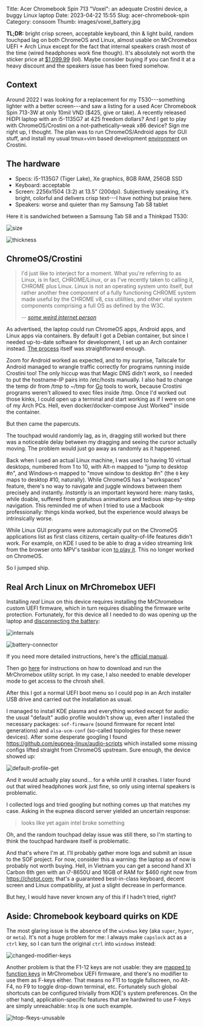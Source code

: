 Title: Acer Chromebook Spin 713 "Voxel": an adequate Crostini device, a buggy Linux laptop
Date: 2023-04-22 15:55
Slug: acer-chromebook-spin
Category: consoom
Thumb: images/voxel_battery.jpg


**TL;DR:** bright crisp screen, acceptable keyboard, thin & light build, random
touchpad lag on both ChromeOS and Linux, almost usable on MrChromebox UEFI +
Arch Linux except for the fact that internal speakers crash most of the time
(wired headphones work fine though). It's absolutely not worth the sticker
price at [$1,099.99][1] (lol). Maybe consider buying if you can find it at a
heavy discount and the speakers issue has been fixed somehow.

## Context

Around 2022 I was looking for a replacement for my T530---something lighter
with a better screen---and saw a listing for a used Acer Chromebook Spin 713-3W
at only 10mil VND ($425, give or take). A recently released HiDPI laptop with
an i5-1135G7 at 425 freedom dollars? And I get to play with ChromeOS/Crostini
on a not-pathetically-weak x86 device? Sign me right up, I thought. The plan
was to run ChromeOS/Android apps for GUI stuff, and install my usual tmux+vim
based development [environment][2] on Crostini.

## The hardware

- Specs: i5-1135G7 (Tiger Lake), Xe graphics, 8GB RAM, 256GB SSD
- Keyboard: acceptable
- Screen: 2256x1504 (3:2) at 13.5" (200dpi). Subjectively speaking, it's
  bright, colorful and delivers crisp text---I have nothing but praise here.
- Speakers: worse and quieter than my Samsung Tab S8 tablet

Here it is sandwiched between a Samsung Tab S8 and a Thinkpad T530:

![size](/images/voxel_size.jpg)

![thickness](/images/voxel_thickness.jpg)

## ChromeOS/Crostini

> I'd just like to interject for a moment. What you're referring to as Linux,
> is in fact, CHROME/Linux, or as I've recently taken to calling it, CHROME
> plus Linux. Linux is not an operating system unto itself, but rather another
> free component of a fully functioning CHROME system made useful by the CHROME
> v8, css utililties, and other vital system components comprising a full OS as
> defined by the W3C.
>
> _-- [some weird internet person][6]_

As advertised, the laptop could run ChromeOS apps, Android apps, and Linux apps
via containers. By default I got a Debian container, but since I needed
up-to-date software for development, I set up an Arch container instead. [The
process][3] itself was straightforward enough.

Zoom for Android worked as expected, and to my surprise, Tailscale for Android
managed to wrangle traffic correctly for programs running inside Crostini too!
The only hiccup was that Magic DNS didn't work, so I needed to put the
hostname-IP pairs into /etc/hosts manually. I also had to change the temp dir
from /tmp to ~/tmp for [Go][4] tools to work, because Crostini programs weren't
allowed to exec files inside /tmp. Once I'd worked out those kinks, I could
open up a terminal and start working as if I were on one of my Arch PCs. Hell,
even docker/docker-compose Just Worked™ inside the container.

But then came the papercuts.

The touchpad would randomly lag, as in, dragging still
worked but there was a noticeable delay between my dragging and seeing the
cursor actually moving. The problem would just go away as randomly as it
happened.

Back when I used an actual Linux machine, I was used to having 10 virtual
desktops, numbered from 1 to 10, with Alt-n mapped to "jump to desktop #n", and
Windows-n mapped to "move window to desktop #n" (the `0` key maps to
desktop #10, naturally). While ChromeOS has a "workspaces" feature, there's no
way to navigate and juggle windows between them precisely and instantly.
_Instantly_ is an important keyword here: many tasks, while doable, suffered
from gratuitous animations and tedious step-by-step navigation. This reminded
me of when I tried to use a Macbook professionally: things kinda worked, but
the experience would always be intrinsically worse.

While Linux GUI programs were automagically put on the ChromeOS applications
list as first class citizens, certain quality-of-life features didn't work. For
example, on KDE I used to be able to drag a video streaming link from the
browser onto MPV's taskbar icon [to play it][5]. This no longer worked on
ChromeOS.

So I jumped ship.

## Real Arch Linux on MrChromebox UEFI

Installing _real_ Linux on this device requires installing the MrChromebox
custom UEFI firmware, which in turn requires disabling the firmware write
protection. Fortunately, for this device all I needed to do was opening up the
laptop and [disconnecting the battery][7]:

![internals](/images/voxel_internals.jpg)

![battery-connector](/images/voxel_battery.jpg)

If you need more detailed instructions, here's the [official manual][8].

Then go [here][9] for instructions on how to download and run the MrChromebox
utility script. In my case, I also needed to enable developer mode to get
access to the chrosh shell.

After this I got a normal UEFI boot menu so I could pop in an Arch installer
USB drive and carried out the installation as usual.

I managed to install KDE plasma and everything worked except for audio: the
usual "default" audio profile wouldn't show up, even after I installed the
necessary packages: `sof-firmware` (sound firmware for recent Intel
generations) and `alsa-ucm-conf` (so-called topologies for these newer
devices). After some desperate googling I found
<https://github.com/eupnea-linux/audio-scripts> which installed some missing
configs lifted straight from ChromeOS upstream. Sure enough, the device showed
up:

![default-profile-get](/images/voxel_audio_device.png "")

And it would actually play sound... for a while until it crashes. I later found
out that wired headphones work just fine, so only using internal speakers is
problematic.

I collected logs and tried googling but nothing comes up that matches my case.
Asking in the eupnea discord server yielded an uncertain response:

> looks like yet again intel broke something

Oh, and the random touchpad delay issue was still there, so I'm starting to
think the touchpad hardware itself is problematic.

And that's where I'm at. I'll probably gather more logs and submit an issue to
the SOF project. For now, consider this a warning: the laptop as of now is
probably not worth buying. Hell, in Vietnam you can get a second hand X1 Carbon
6th gen with an i7-8650U and 16GB of RAM for $460 right now from
<https://chotot.com>; that's a guaranteed best-in-class keyboard, decent
screen and Linux compatibility, at just a slight decrease in performance.

But hey, I would have never known any of this if I hadn't tried, right?

## Aside: Chromebook keyboard quirks on KDE

The most glaring issue is the absence of the `windows` key (aka `super`,
`hyper`, or `meta`). It's not a huge problem for me: I always make `capslock`
act as a `ctrl` key, so I can turn the original `ctrl` into `windows` instead:

![changed-modifier-keys](/images/voxel_keys_mod.jpg)

Another problem is that the F1-12 keys are not usable: they are [mapped to
function keys][10] in MrChromebox UEFI firmware, and there's no modifier to use
them as F-keys either. That means no F11 to toggle fullscreen, no Alt-F4, no F9
to toggle drop-down terminal, etc. Fortunately such global shortcuts can be
configured trivially from KDE's system preferences. On the other hand,
application-specific features that are hardwired to use F-keys are simply
unreachable: `htop` is one such example.

![htop-fkeys-unusable](/images/voxel_keys_f.png)

[1]: https://www.acer.com/us-en/chromebooks/acer-chromebook-enterprise-spin-713-cp713-3w/pdp/NX.AHAAA.006
[2]: https://git.sr.ht/~nhanb/neodots
[3]: https://wiki.archlinux.org/title/Chrome_OS_devices/Crostini
[4]: https://go.dev/
[5]: /images/put.io_01_mpv.mp4
[6]: https://orib.dev/interject.html
[7]: https://wiki.mrchromebox.tech/Firmware_Write_Protect#Hardware_Write_Protection
[8]: /images/voxel_chromebook_cp7133w.pdf
[9]: https://mrchromebox.tech/#fwscript
[10]: https://github.com/MrChromebox/firmware/issues/349
